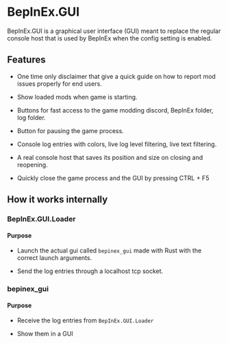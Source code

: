 # BepInEx.GUI

BepInEx.GUI is a graphical user interface (GUI) meant to replace the regular console host that is used by BepInEx when the config setting is enabled.

## Features

-   One time only disclaimer that give a quick guide on how to report mod issues properly for end users.

-   Show loaded mods when game is starting.

-   Buttons for fast access to the game modding discord, BepInEx folder, log folder.

-   Button for pausing the game process.

-   Console log entries with colors, live log level filtering, live text filtering.

-   A real console host that saves its position and size on closing and reopening.

-   Quickly close the game process and the GUI by pressing CTRL + F5

## How it works internally

### BepInEx.GUI.Loader

#### Purpose

-   Launch the actual gui called `bepinex_gui` made with Rust with the correct launch arguments.

-   Send the log entries through a localhost tcp socket.

### bepinex_gui

#### Purpose

-   Receive the log entries from `BepInEx.GUI.Loader`

-   Show them in a GUI
